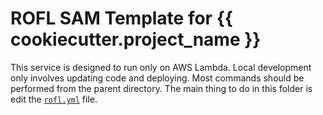 # ROFL SAM Template for {{ cookiecutter.project_name }}

This service is designed to run only on AWS Lambda. Local development only involves updating code and deploying. Most commands should be performed from the parent directory. The main thing to do in this folder is edit the [`rofl.yml`](./rofl.yml) file.
